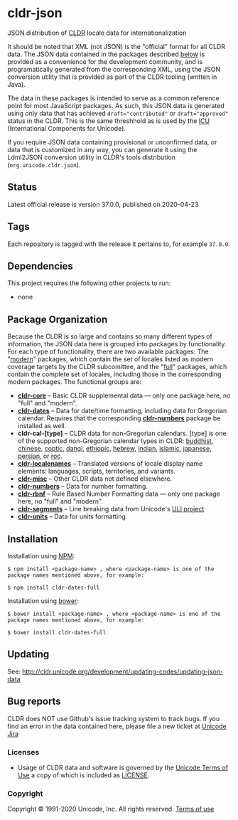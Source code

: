 # cldr-json

JSON distribution of [CLDR](http://cldr.unicode.org/) locale data for internationalization

It should be noted that XML (not JSON) is the "official" format for all CLDR data.  The
JSON data contained in the packages described [below](#package-organization) is provided
as a convenience for the development community, and is programatically generated from the
corresponding XML, using the JSON conversion utility that is provided as part of the CLDR
tooling (written in Java).

The data in these packages is intended to serve as a common reference point for most
JavaScript packages. As such, this JSON data is generated using only data that has achieved
`draft="contributed"` or `draft="approved"` status in the CLDR. This is the same threshhold
as is used by the [ICU](http://icu-project.org) (International Components for Unicode).

If you require JSON data containing provisional or unconfirmed data, or data that is customized
in any way, you can generate it using the Ldml2JSON conversion utility in CLDR's tools
distribution (`org.unicode.cldr.json`).

## Status
Latest official release is version 37.0.0, published on 2020-04-23

## Tags

Each repository is tagged with the release it pertains to, for example `37.0.0`.

## Dependencies

This project requires the following other projects to run:
 * none

## Package Organization

Because the CLDR is so large and contains so many different types of information, the JSON data
here is grouped into packages by functionality. For each type of functionality, there are two
available packages: The "[modern][]" packages, which contain the set of locales listed as modern
coverage targets by the CLDR subcomittee, and the "[full][]" packages, which contain the complete
set of locales, including those in the corresponding modern packages. The functional groups are:

 - **[cldr-core][]**        – Basic CLDR supplemental data — only one package here, no "full" and "modern".
 - **[cldr-dates][]**       – Data for date/time formatting, including data for Gregorian calendar.
Requires that the corresponding **[cldr-numbers][]** package be installed as well.
 - **cldr-cal-[type]**      – CLDR data for non-Gregorian calendars. [type] is one of the supported non-Gregorian calendar types in CLDR: 
[buddhist][], [chinese][], [coptic][], [dangi][], [ethiopic][], [hebrew][], [indian][], [islamic][], [japanese][], [persian][], or [roc][].
 - **[cldr-localenames][]** – Translated versions of locale display name elements: languages, scripts, territories, and variants.
 - **[cldr-misc][]**        – Other CLDR data not defined elsewhere.
 - **[cldr-numbers][]**     – Data for number formatting.
 - **[cldr-rbnf][]**        – Rule Based Number Formatting data — only one package here, no "full" and "modern".
 - **[cldr-segments][]**    – Line breaking data from Unicode's [ULI project](http://uli.unicode.org/)
 - **[cldr-units][]**       – Data for units formatting.

## Installation

Installation using [NPM](https://www.npmjs.com):

    $ npm install <package-name> , where <package-name> is one of the package names mentioned above, for example:

    $ npm install cldr-dates-full

Installation using [bower](http://bower.io):

    $ bower install <package-name> , where <package-name> is one of the package names mentioned above, for example:

    $ bower install cldr-dates-full
    
## Updating

See: <http://cldr.unicode.org/development/updating-codes/updating-json-data>

## Bug reports

CLDR does NOT use Github's issue tracking system to track bugs.  If you find an error in
the data contained here, please file a new ticket at [Unicode Jira](https://unicode-org.atlassian.net/projects/CLDR/issues)

### Licenses

- Usage of CLDR data and software is governed by the [Unicode Terms of Use](http://www.unicode.org/copyright.html)
a copy of which is included as [LICENSE](./LICENSE).

### Copyright

Copyright &copy; 1991-2020 Unicode, Inc.
All rights reserved.
[Terms of use](http://www.unicode.org/copyright.html)

[cldr-core]: https://github.com/unicode-cldr/cldr-core
[cldr-dates]: https://github.com/unicode-cldr?q=cldr-dates
[cldr-localenames]: https://github.com/unicode-cldr?q=cldr-localenames
[cldr-misc]: https://github.com/unicode-cldr?q=cldr-misc
[cldr-numbers]: https://github.com/unicode-cldr?q=cldr-numbers
[cldr-rbnf]: https://github.com/unicode-cldr/cldr-rbnf
[cldr-segments]: https://github.com/unicode-cldr?q=cldr-segments
[cldr-units]: https://github.com/unicode-cldr?q=cldr-units
[buddhist]: https://github.com/unicode-cldr?q=cldr-cal-buddhist
[chinese]: https://github.com/unicode-cldr?q=cldr-cal-chinese
[coptic]: https://github.com/unicode-cldr?q=cldr-cal-coptic
[dangi]: https://github.com/unicode-cldr?q=cldr-cal-dangi
[ethiopic]: https://github.com/unicode-cldr?q=cldr-cal-ethiopic
[hebrew]: https://github.com/unicode-cldr?q=cldr-cal-hebrew
[indian]: https://github.com/unicode-cldr?q=cldr-cal-indian
[islamic]: https://github.com/unicode-cldr?q=cldr-cal-islamic
[japanese]: https://github.com/unicode-cldr?q=cldr-cal-japanese
[persian]: https://github.com/unicode-cldr?q=cldr-cal-persian
[roc]: https://github.com/unicode-cldr?q=cldr-cal-roc
[modern]: https://github.com/unicode-cldr?q=modern
[full]: https://github.com/unicode-cldr?q=full
